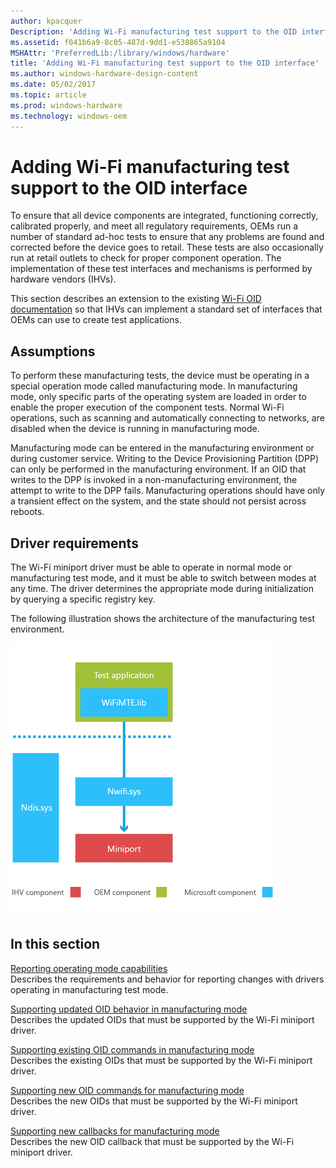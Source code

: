 ```yaml
---
author: kpacquer
Description: 'Adding Wi-Fi manufacturing test support to the OID interface'
ms.assetid: f041b6a9-8c05-487d-9dd1-e538865a9104
MSHAttr: 'PreferredLib:/library/windows/hardware'
title: 'Adding Wi-Fi manufacturing test support to the OID interface'
ms.author: windows-hardware-design-content
ms.date: 05/02/2017
ms.topic: article
ms.prod: windows-hardware
ms.technology: windows-oem
---
```


# Adding Wi-Fi manufacturing test support to the OID interface


To ensure that all device components are integrated, functioning correctly, calibrated properly, and meet all regulatory requirements, OEMs run a number of standard ad-hoc tests to ensure that any problems are found and corrected before the device goes to retail. These tests are also occasionally run at retail outlets to check for proper component operation. The implementation of these test interfaces and mechanisms is performed by hardware vendors (IHVs).

This section describes an extension to the existing [Wi-Fi OID documentation](http://msdn.microsoft.com/library/ff560670.aspx) so that IHVs can implement a standard set of interfaces that OEMs can use to create test applications.

## <span id="Assumptions"></span><span id="assumptions"></span><span id="ASSUMPTIONS"></span>Assumptions


To perform these manufacturing tests, the device must be operating in a special operation mode called manufacturing mode. In manufacturing mode, only specific parts of the operating system are loaded in order to enable the proper execution of the component tests. Normal Wi-Fi operations, such as scanning and automatically connecting to networks, are disabled when the device is running in manufacturing mode.

Manufacturing mode can be entered in the manufacturing environment or during customer service. Writing to the Device Provisioning Partition (DPP) can only be performed in the manufacturing environment. If an OID that writes to the DPP is invoked in a non-manufacturing environment, the attempt to write to the DPP fails. Manufacturing operations should have only a transient effect on the system, and the state should not persist across reboots.

## <span id="Driver_requirements"></span><span id="driver_requirements"></span><span id="DRIVER_REQUIREMENTS"></span>Driver requirements


The Wi-Fi miniport driver must be able to operate in normal mode or manufacturing test mode, and it must be able to switch between modes at any time. The driver determines the appropriate mode during initialization by querying a specific registry key.

The following illustration shows the architecture of the manufacturing test environment.

![mte design](images/oem-manu-mte-design.png)

## <span id="In_this_section"></span><span id="in_this_section"></span><span id="IN_THIS_SECTION"></span>In this section


<span id="Reporting_operating_mode_capabilities"></span><span id="reporting_operating_mode_capabilities"></span><span id="REPORTING_OPERATING_MODE_CAPABILITIES"></span>[Reporting operating mode capabilities](reporting-operating-mode-capabilities.md)  
Describes the requirements and behavior for reporting changes with drivers operating in manufacturing test mode.

<span id="Supporting_updated_OID_behavior_in_manufacturing_mode"></span><span id="supporting_updated_oid_behavior_in_manufacturing_mode"></span><span id="SUPPORTING_UPDATED_OID_BEHAVIOR_IN_MANUFACTURING_MODE"></span>[Supporting updated OID behavior in manufacturing mode](supporting-updated-oid-behavior-in-manufacturing-mode.md)  
Describes the updated OIDs that must be supported by the Wi-Fi miniport driver.

<span id="Supporting_existing_OID_commands_in_manufacturing_mode"></span><span id="supporting_existing_oid_commands_in_manufacturing_mode"></span><span id="SUPPORTING_EXISTING_OID_COMMANDS_IN_MANUFACTURING_MODE"></span>[Supporting existing OID commands in manufacturing mode](supporting-existing-oid-commands-in-manufacturing-mode.md)  
Describes the existing OIDs that must be supported by the Wi-Fi miniport driver.

<span id="Supporting_new_OID_commands_for_manufacturing_mode"></span><span id="supporting_new_oid_commands_for_manufacturing_mode"></span><span id="SUPPORTING_NEW_OID_COMMANDS_FOR_MANUFACTURING_MODE"></span>[Supporting new OID commands for manufacturing mode](supporting-new-oid-commands-for-manufacturing-mode.md)  
Describes the new OIDs that must be supported by the Wi-Fi miniport driver.

<span id="Supporting_new_callbacks_for_manufacturing_mode"></span><span id="supporting_new_callbacks_for_manufacturing_mode"></span><span id="SUPPORTING_NEW_CALLBACKS_FOR_MANUFACTURING_MODE"></span>[Supporting new callbacks for manufacturing mode](supporting-new-callbacks-for-manufacturing-mode.md)  
Describes the new OID callback that must be supported by the Wi-Fi miniport driver.

 

 





